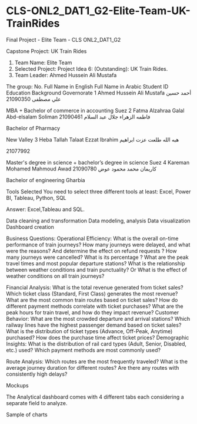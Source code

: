# CLS-ONL2_DAT1_G2-Elite-Team-UK-TrainRides
Final Project - Elite Team - CLS ONL2_DAT1_G2



Capstone Project: UK Train Rides
1. Team Name: Elite Team
2. Selected Project: Project Idea 6: (Outstanding): UK Train Rides.
3. Team Leader: Ahmed Hussein Ali Mustafa

The group:
No.
Full Name in English
Full Name in Arabic
Student ID
Education Background
Governorate
1
Ahmed Hussein Ali Mustafa 
أحمد حسين علي مصطفى
21090350


MBA + Bachelor of commerce in accounting
Suez
2
Fatma Alzahraa Galal Abd-elsalam Soliman
فاطمه الزهراء جلال عبد السلام
21090461


Bachelor of Pharmacy


New Valley
3
Heba Tallah Talaat Ezzat Ibrahim 
هبه الله طلعت عزت ابراهيم


21077992


Master's degree in science + bachelor’s degree in science 
Suez
4
Kareman Mohamed Mahmoud Awad 
كاريمان محمد محمود عوض
21090780


Bachelor of engineering
Gharbia

Tools Selected
	You need to select three different tools at least: Excel, Power BI, Tableau, Python, SQL

Answer: Excel,Tableau and SQL.

Data cleaning and transformation
Data modeling, analysis
Data visualization
Dashboard creation


Business Questions: 
Operational Efficiency:
What is the overall on-time performance of train journeys?
How many journeys were delayed, and what were the reasons? And determine the effect on refund requests ? 
How many journeys were cancelled? What is its percentage ?
What are the peak travel times and most popular departure stations?
What is the relationship between weather conditions and train punctuality? Or What is the effect of weather conditions on all train journeys?

Financial  Analysis:
What is the total revenue generated from ticket sales? 
Which ticket class (Standard, First Class) generates the most revenue?
What are the most common train routes based on ticket sales?
How do different payment methods correlate with ticket purchases?
What are the peak hours for train travel, and how do they impact revenue?
Customer Behavior:
What are the most crowded departure and arrival stations?
Which railway lines have the highest passenger demand based on ticket sales?
What is the distribution of ticket types (Advance, Off-Peak, Anytime) purchased?
How does the purchase time affect ticket prices?
Demographic Insights:
What is the distribution of rail card types (Adult, Senior, Disabled, etc.) used?
Which payment methods are most commonly used?

Route Analysis:
Which routes are the most frequently traveled?
What is the average journey duration for different routes?
Are there any routes with consistently high delays?

Mockups 









The Analytical dashboard comes with 4 different tabs each
considering a separate field to analyze.





Sample of charts 





